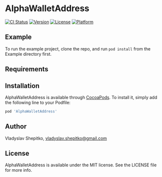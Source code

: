 # AlphaWalletAddress

[![CI Status](https://img.shields.io/travis/vladyslav-iosdev/AlphaWalletAddress.svg?style=flat)](https://travis-ci.org/vladyslav-iosdev/AlphaWalletAddress)
[![Version](https://img.shields.io/cocoapods/v/AlphaWalletAddress.svg?style=flat)](https://cocoapods.org/pods/AlphaWalletAddress)
[![License](https://img.shields.io/cocoapods/l/AlphaWalletAddress.svg?style=flat)](https://cocoapods.org/pods/AlphaWalletAddress)
[![Platform](https://img.shields.io/cocoapods/p/AlphaWalletAddress.svg?style=flat)](https://cocoapods.org/pods/AlphaWalletAddress)

## Example

To run the example project, clone the repo, and run `pod install` from the Example directory first.

## Requirements

## Installation

AlphaWalletAddress is available through [CocoaPods](https://cocoapods.org). To install
it, simply add the following line to your Podfile:

```ruby
pod 'AlphaWalletAddress'
```

## Author

Vladyslav Shepitko, vladyslav.shepitko@gmail.com

## License

AlphaWalletAddress is available under the MIT license. See the LICENSE file for more info.
